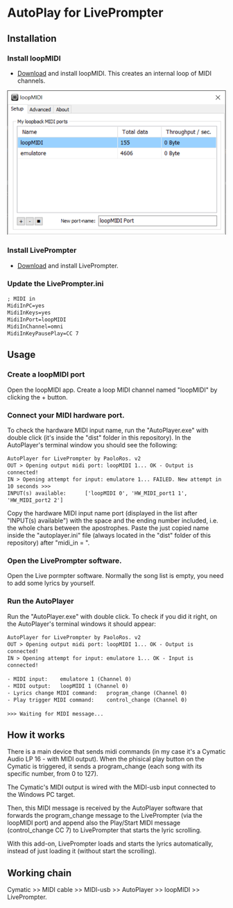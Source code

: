 # AutoPlay for LivePrompter


## Installation

### Install loopMIDI

* <a href="https://www.tobias-erichsen.de/software/loopmidi.html">Download</a> and install loopMIDI.
This creates an internal loop of MIDI channels.

<p align="center"><img src="images/LoopMIDI.PNG" alt="avvia" width="550"></p>

### Install LivePrompter

* <a href="https://www.liveprompter.com/download/">Download</a> and install LivePrompter.

### Update the LivePrompter.ini

```
; MIDI in
MidiInPC=yes
MidiInKeys=yes
MidiInPort=loopMIDI
MidiInChannel=omni
MidiInKeyPausePlay=CC 7
```

## Usage
### Create a loopMIDI port
Open the loopMIDI app. Create a loop MIDI channel named "loopMIDI" by clicking the + button.

### Connect your MIDI hardware port.
To check the hardware MIDI input name, run the "AutoPlayer.exe" with double click (it's inside the "dist" folder in this repository).
In the AutoPlayer's terminal window you should see the following:
```
AutoPlayer for LivePrompter by PaoloRos. v2
OUT > Opening output midi port: loopMIDI 1... OK - Output is connected!
IN > Opening attempt for input: emulatore 1... FAILED. New attempt in 10 seconds >>>
INPUT(s) available:      ['loopMIDI 0', 'HW_MIDI_port1 1', 'HW_MIDI_port2 2']
```
Copy the hardware MIDI input name port (displayed in the list after "INPUT(s) available") with the space and the ending number included, i.e. the whole chars between the apostrophes.
Paste the just copied name inside the "autoplayer.ini" file (always located in the "dist" folder of this repository) after "midi_in = ".

### Open the LivePrompter software.
Open the Live pormpter software. Normally the song list is empty, you need to add some lyrics by yourself.

### Run the AutoPlayer
Run the "AutoPlayer.exe" with double click.
To check if you did it right, on the AutoPlayer's terminal windows it should appear:

```
AutoPlayer for LivePrompter by PaoloRos. v2
OUT > Opening output midi port: loopMIDI 1... OK - Output is connected!
IN > Opening attempt for input: emulatore 1... OK - Input is connected!

- MIDI input:    emulatore 1 (Channel 0)
- MIDI output:   loopMIDI 1 (Channel 0)
- Lyrics change MIDI command:   program_change (Channel 0)
- Play trigger MIDI command:    control_change (Channel 0)

>>> Waiting for MIDI message...
```

## How it works

There is a main device that sends midi commands (in my case it's a Cymatic Audio LP 16 - with MIDI output).
When the phisical play button on the Cymatic is triggered, it sends a program_change (each song with its specific number, from 0 to 127).

The Cymatic's MIDI output is wired with the MIDI-usb input connected to the Windows PC target.

Then, this MIDI message is received by the AutoPlayer software that forwards the program_change message to the LivePrompter (via the loopMIDI port) and append also the Play/Start MIDI message (control_change CC 7) to LivePrompter that starts the lyric scrolling.

With this add-on, LivePrompter loads and starts the lyrics automatically, instead of just loading it (without start the scrolling).

## Working chain
Cymatic >> MIDI cable >> MIDI-usb >> AutoPlayer >> loopMIDI >> LivePrompter.

